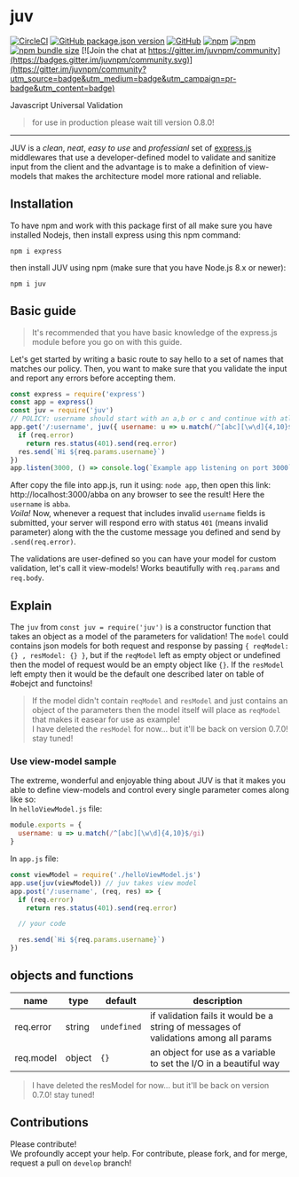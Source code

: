 # juv

[![CircleCI](https://circleci.com/gh/easa/juv.svg?style=svg&circle-token=f7602f571cb7e13ba4dfac0b89859b4ee2fe89a8)](https://circleci.com/gh/easa/juv)
[![GitHub package.json version](https://img.shields.io/github/package-json/v/easa/juv?color=black&label=github%20repo)](https://github.com/easa/juv)
[![GitHub](https://img.shields.io/github/license/easa/juv)](#)
[![npm](https://img.shields.io/npm/v/juv?color=blue&label=npm%20package&logoColor=red)](https://www.npmjs.com/package/juv)
[![npm](https://img.shields.io/npm/dw/juv?color=%2300baba&label=installs)](#)
[![npm bundle size](https://img.shields.io/bundlephobia/min/juv?color=yello)](#)
[![Join the chat at https://gitter.im/juvnpm/community](https://badges.gitter.im/juvnpm/community.svg)](https://gitter.im/juvnpm/community?utm_source=badge&utm_medium=badge&utm_campaign=pr-badge&utm_content=badge)  

Javascript Universal Validation

> for use in production please wait till version 0.8.0!   

---

JUV is a *clean*, *neat*, *easy to use* and *professianl* set of 
[express.js](http://expressjs.com/) middlewares 
that use a developer-defined model to validate and sanitize input from the client 
and the advantage is to make a definition of view-models 
that makes the architecture model more rational and reliable. 

## Installation
To have npm and work with this package first of all 
make sure you have installed Nodejs, then install express using this npm command:
```shell
npm i express
```
then install JUV using npm (make sure that you have Node.js 8.x or newer):

```shell
npm i juv
```

## Basic guide
> It's recommended that you have basic knowledge of the express.js module before you go on with this guide.

Let's get started by writing a basic route to say hello to a set of names that matches our policy. 
Then, you want to make sure that you validate the input and report any errors before accepting them.

```js
const express = require('express')
const app = express()
const juv = require('juv')
// POLICY: username should start with an a,b or c and continue with atleast four words or numbers up to 10!
app.get('/:username', juv({ username: u => u.match(/^[abc][\w\d]{4,10}$/gi) }), (req, res) => {
  if (req.error)
    return res.status(401).send(req.error)
  res.send(`Hi ${req.params.username}`)
})
app.listen(3000, () => console.log(`Example app listening on port 3000`))
```
After copy the file into app.js, run it using: `node app`, then open this link: http://localhost:3000/abba on any browser to see the result! Here the `username` is `abba`.  
*Voila!* Now, whenever a request that includes invalid `username` fields 
is submitted, your server will respond erro with status `401` (means invalid parameter) 
along with the the custome message you defined and send by `.send(req.error)`.

The validations are user-defined so you can have your model for custom validation, let's call it view-models! Works beautifully with `req.params` and `req.body`.

## Explain
The `juv` from `const juv = require('juv')` is a constructor function that takes an object as a model of the parameters for validation!
The `model` could contains json models for both request and response by passing `{ reqModel: {} , resModel: {} }`, but if the `reqModel` left as empty object or undefined then the model of request would be an empty object like `{}`. If the `resModel` left empty then it would be the default one described later on table of #obejct and functoins!   
> If the model didn't contain `reqModel` and `resModel` and just contains an object of the parameters then the model itself will place as `reqModel` that makes it easear for use as example!   
> I have deleted the `resModel` for now... but it'll be back on version 0.7.0! stay tuned!


### Use view-model sample
The extreme, wonderful and enjoyable thing about JUV is that it makes you able to define view-models and control every single parameter comes along like so:   
In `helloViewModel.js` file:
```js
module.exports = {
  username: u => u.match(/^[abc][\w\d]{4,10}$/gi) 
}
```
In `app.js` file:
```js
const viewModel = require('./helloViewModel.js')
app.use(juv(viewModel)) // juv takes view model
app.post('/:username', (req, res) => {
  if (req.error)
    return res.status(401).send(req.error)

  // your code 

  res.send(`Hi ${req.params.username}`)
})

```
## objects and functions

| name          | type     | default                                                    | description                                                                          |
|---------------|----------|------------------------------------------------------------|--------------------------------------------------------------------------------------|
| req.error     | string   | `undefined`                                                | if validation fails it would be a string of messages of validations among all params |
| req.model     | object   | `{}`                                                       | an object for use as a variable to set the I/O in a beautiful way                    |

> I have deleted the resModel for now... but it'll be back on version 0.7.0! stay tuned!
## Contributions
Please contribute!  
We profoundly accept your help. For contribute, please fork, and for merge, request a pull on `develop` branch! 
